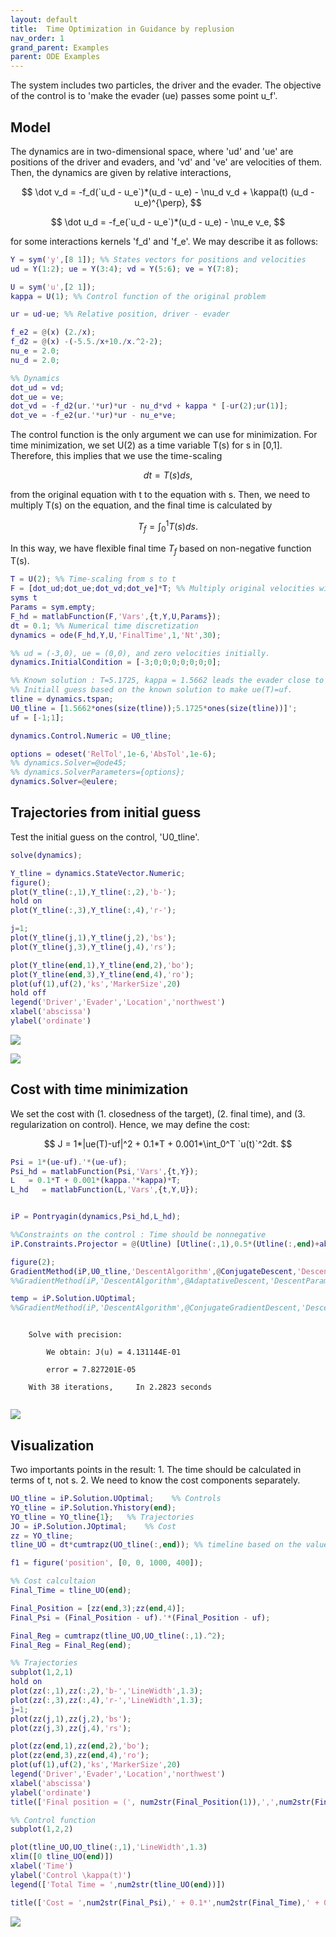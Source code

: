 ```yaml
---
layout: default
title:  Time Optimization in Guidance by replusion
nav_order: 1
grand_parent: Examples
parent: ODE Examples
---
```


The system includes two particles, the driver and the evader. The objective of the control is to 'make the evader (ue) passes some point u_f'.

## Model


The dynamics are in two-dimensional space, where 'ud' and 'ue' are positions of the driver and evaders, and 'vd' and 've' are velocities of them. Then, the dynamics are given by relative interactions,


$$ \dot v_d = -f_d(`u_d - u_e`)*(u_d - u_e) - \nu_d v_d + \kappa(t) (u_d - u_e)^{\perp}, $$


$$ \dot u_d = -f_e(`u_d - u_e`)*(u_d - u_e) - \nu_e v_e, $$


for some interactions kernels 'f_d' and 'f_e'. We may describe it as follows:

```matlab
Y = sym('y',[8 1]); %% States vectors for positions and velocities
ud = Y(1:2); ue = Y(3:4); vd = Y(5:6); ve = Y(7:8);

U = sym('u',[2 1]);
kappa = U(1); %% Control function of the original problem

ur = ud-ue; %% Relative position, driver - evader

f_e2 = @(x) (2./x);
f_d2 = @(x) -(-5.5./x+10./x.^2-2);
nu_e = 2.0;
nu_d = 2.0;

%% Dynamics
dot_ud = vd;
dot_ue = ve;
dot_vd = -f_d2(ur.'*ur)*ur - nu_d*vd + kappa * [-ur(2);ur(1)];
dot_ve = -f_e2(ur.'*ur)*ur - nu_e*ve;
```


The control function is the only argument we can use for minimization. For time minimization, we set U(2) as a time variable T(s) for s in [0,1]. Therefore, this implies that we use the time-scaling


$$ dt = T(s)ds, $$


from the original equation with t to the equation with s. Then, we need to multiply T(s) on the equation, and the final time is calculated by


$$ T_f = \int_0^1 T(s)ds. $$


In this way, we have flexible final time $T_f$ based on non-negative function T(s).

```matlab
T = U(2); %% Time-scaling from s to t
F = [dot_ud;dot_ue;dot_vd;dot_ve]*T; %% Multiply original velocities with time-scaling T(s).
syms t
Params = sym.empty;
F_hd = matlabFunction(F,'Vars',{t,Y,U,Params});
dt = 0.1; %% Numerical time discretization
dynamics = ode(F_hd,Y,U,'FinalTime',1,'Nt',30);

%% ud = (-3,0), ue = (0,0), and zero velocities initially.
dynamics.InitialCondition = [-3;0;0;0;0;0;0;0];

%% Known solution : T=5.1725, kappa = 1.5662 leads the evader close to uf = [-1;1].
%% Initiall guess based on the known solution to make ue(T)=uf.
tline = dynamics.tspan;
U0_tline = [1.5662*ones(size(tline));5.1725*ones(size(tline))]';
uf = [-1;1];

dynamics.Control.Numeric = U0_tline;

options = odeset('RelTol',1e-6,'AbsTol',1e-6);
%% dynamics.Solver=@ode45;
%% dynamics.SolverParameters={options};
dynamics.Solver=@eulere;
```

## Trajectories from initial guess


Test the initial guess on the control, 'U0_tline'.

```matlab
solve(dynamics);
```

```matlab
Y_tline = dynamics.StateVector.Numeric;
figure();
plot(Y_tline(:,1),Y_tline(:,2),'b-');
hold on
plot(Y_tline(:,3),Y_tline(:,4),'r-');

j=1;
plot(Y_tline(j,1),Y_tline(j,2),'bs');
plot(Y_tline(j,3),Y_tline(j,4),'rs');

plot(Y_tline(end,1),Y_tline(end,2),'bo');
plot(Y_tline(end,3),Y_tline(end,4),'ro');
plot(uf(1),uf(2),'ks','MarkerSize',20)
hold off
legend('Driver','Evader','Location','northwest')
xlabel('abscissa')
ylabel('ordinate')
```


![]({{site.url}}/{{site.baseurl}}/assets/imgs/ODE/T06ODET0003/copiaRM_01.png)

![]({{site.url}}/{{site.baseurl}}/assets/imgs/ODE/T06ODET0003/copiaRM_02.png)


## Cost with time minimization


We set the cost with (1. closedness of the target), (2. final time), and (3. regularization on control). Hence, we may define the cost:


$$ J = 1*|ue(T)-uf|^2 + 0.1*T + 0.001*\int_0^T `u(t)`^2dt. $$

```matlab
Psi = 1*(ue-uf).'*(ue-uf);
Psi_hd = matlabFunction(Psi,'Vars',{t,Y});
L   = 0.1*T + 0.001*(kappa.'*kappa)*T;
L_hd   = matlabFunction(L,'Vars',{t,Y,U});


iP = Pontryagin(dynamics,Psi_hd,L_hd);

%%Constraints on the control : Time should be nonnegative
iP.Constraints.Projector = @(Utline) [Utline(:,1),0.5*(Utline(:,end)+abs(Utline(:,end)))];
```

```matlab
figure(2);
GradientMethod(iP,U0_tline,'DescentAlgorithm',@ConjugateDescent,'DescentParameters',{'StopCriteria','Jdiff'},'tol',1e-4,'Graphs',true);
%%GradientMethod(iP,'DescentAlgorithm',@AdaptativeDescent,'DescentParameters',{'StopCriteria','Jdiff'},'tol',1e-4,'Graphs',true,'U0',U0_tline);

temp = iP.Solution.UOptimal;
%%GradientMethod(iP,'DescentAlgorithm',@ConjugateGradientDescent,'DescentParameters',{'StopCriteria','Jdiff','DirectionParameter','PPR'},'tol',1e-4,'Graphs',true,'U0',temp);
```


```

    Solve with precision: 

        We obtain: J(u) = 4.131144E-01

        error = 7.827201E-05

    With 38 iterations,     In 2.2823 seconds


```


![]({{site.url}}/{{site.baseurl}}/assets/imgs/ODE/T06ODET0003/copiaRM_03.png)


## Visualization


Two importants points in the result: 1. The time should be calculated in terms of t, not s. 2. We need to know the cost components separately.

```matlab
UO_tline = iP.Solution.UOptimal;    %% Controls
YO_tline = iP.Solution.Yhistory(end);
YO_tline = YO_tline{1};   %% Trajectories
JO = iP.Solution.JOptimal;    %% Cost
zz = YO_tline;
tline_UO = dt*cumtrapz(UO_tline(:,end)); %% timeline based on the values of t, which is the integration of T(s)ds.

f1 = figure('position', [0, 0, 1000, 400]);

%% Cost calcultaion
Final_Time = tline_UO(end);

Final_Position = [zz(end,3);zz(end,4)];
Final_Psi = (Final_Position - uf).'*(Final_Position - uf);

Final_Reg = cumtrapz(tline_UO,UO_tline(:,1).^2);
Final_Reg = Final_Reg(end);

%% Trajectories
subplot(1,2,1)
hold on
plot(zz(:,1),zz(:,2),'b-','LineWidth',1.3);
plot(zz(:,3),zz(:,4),'r-','LineWidth',1.3);
j=1;
plot(zz(j,1),zz(j,2),'bs');
plot(zz(j,3),zz(j,4),'rs');

plot(zz(end,1),zz(end,2),'bo');
plot(zz(end,3),zz(end,4),'ro');
plot(uf(1),uf(2),'ks','MarkerSize',20)
legend('Driver','Evader','Location','northwest')
xlabel('abscissa')
ylabel('ordinate')
title(['Final position = (', num2str(Final_Position(1)),',',num2str(Final_Position(2)),')'])

%% Control function
subplot(1,2,2)

plot(tline_UO,UO_tline(:,1),'LineWidth',1.3)
xlim([0 tline_UO(end)])
xlabel('Time')
ylabel('Control \kappa(t)')
legend(['Total Time = ',num2str(tline_UO(end))])

title(['Cost = ',num2str(Final_Psi),' + 0.1*',num2str(Final_Time),' + 0.001*',num2str(Final_Reg),' = ',num2str(JO)])
```


![]({{site.url}}/{{site.baseurl}}/assets/imgs/ODE/T06ODET0003/copiaRM_04.png)

